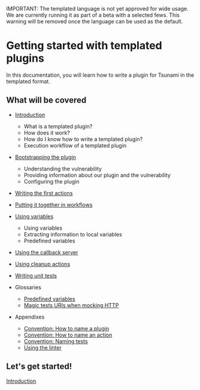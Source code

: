 
IMPORTANT: The templated language is not yet approved for wide usage. We are
currently running it as part of a beta with a selected fews. This warning will
be removed once the language can be used as the default.

# Getting started with templated plugins

In this documentation, you will learn how to write a plugin for Tsunami in the
templated format.

## What will be covered

- [Introduction](01-introduction)

  * What is a templated plugin?
  * How does it work?
  * How do I know how to write a templated plugin?
  * Execution workflow of a templated plugin


- [Bootstrapping the plugin](02-bootstrapping)

  * Understanding the vulnerability
  * Providing information about our plugin and the vulnerability
  * Configuring the plugin


- [Writing the first actions](03-first-actions)

- [Putting it together in workflows](04-workflows)

- [Using variables](05-variables)

  * Using variables
  * Extracting information to local variables
  * Predefined variables


- [Using the callback server](06-callback-server)

- [Using cleanup actions](07-cleanup-actions)

- [Writing unit tests](08-writing-unit-tests)

- Glossaries

  * [Predefined variables](glossary-predefined-variables)
  * [Magic tests URIs when mocking HTTP](glossary-tests-magic-uri)


- Appendixes

  * [Convention: How to name a plugin](appendix-naming-plugin)
  * [Convention: How to name an action](appendix-naming-actions)
  * [Convention: Naming tests](appendix-naming-tests)
  * [Using the linter](appendinx-using-linter)

## Let's get started!

[Introduction](01-introduction)
